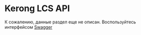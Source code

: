 # Kerong LCS API

К сожалению, данные раздел еще не описан. Воспользуйтесь интерфейсом [Swagger](http://dev.kerong.ru:9777/api/v1/docs/ui)